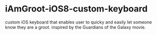 iAmGroot-iOS8-custom-keyboard
=============================

custom iOS keyboard that enables user to quicky and easily let someone know they are a groot. inspired by the Guardians of the Galaxy movie.
